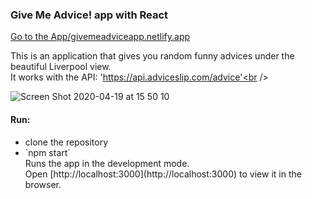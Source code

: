 <h3>Give Me Advice! app with React</h3>
<a href="https://givemeadviceapp.netlify.app">Go to the App/givemeadviceapp.netlify.app</a>


This is an application that gives you random funny advices under the beautiful Liverpool view. <br />
It works with the API: 'https://api.adviceslip.com/advice'<br />

![Screen Shot 2020-04-19 at 15 50 10](https://user-images.githubusercontent.com/32989239/79688223-82696e00-8255-11ea-8306-857932f10cd6.png)

<h4>Run:</h4>
<ul>
<li>clone the repository</li>
<li> `npm start`<br />
  Runs the app in the development mode.<br />
  Open [http://localhost:3000](http://localhost:3000) to view it in the browser.</li>
</ul>

